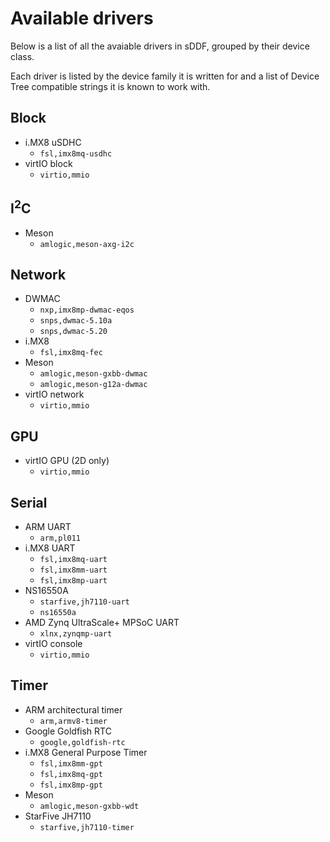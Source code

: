 <!--
    Copyright 2025, UNSW

    SPDX-License-Identifier: BSD-2-Clause
-->

# Available drivers

Below is a list of all the avaiable drivers in sDDF, grouped by
their device class.

Each driver is listed by the device family it is written for
and a list of Device Tree compatible strings it is known to work with.

## Block

* i.MX8 uSDHC
    * `fsl,imx8mq-usdhc`
* virtIO block
    * `virtio,mmio`

## I<sup>2</sup>C

* Meson
    * `amlogic,meson-axg-i2c`

## Network

* DWMAC
    * `nxp,imx8mp-dwmac-eqos`
    * `snps,dwmac-5.10a`
    * `snps,dwmac-5.20`
* i.MX8
    * `fsl,imx8mq-fec`
* Meson
    * `amlogic,meson-gxbb-dwmac`
    * `amlogic,meson-g12a-dwmac`
* virtIO network
    * `virtio,mmio`

## GPU

* virtIO GPU (2D only)
    * `virtio,mmio`

## Serial

* ARM UART
    * `arm,pl011`
* i.MX8 UART
    * `fsl,imx8mq-uart`
    * `fsl,imx8mm-uart`
    * `fsl,imx8mp-uart`
* NS16550A
    * `starfive,jh7110-uart`
    * `ns16550a`
* AMD Zynq UltraScale+ MPSoC UART
    * `xlnx,zynqmp-uart`
* virtIO console
    * `virtio,mmio`

## Timer

* ARM architectural timer
    * `arm,armv8-timer`
* Google Goldfish RTC
    * `google,goldfish-rtc`
* i.MX8 General Purpose Timer
    * `fsl,imx8mm-gpt`
    * `fsl,imx8mq-gpt`
    * `fsl,imx8mp-gpt`
* Meson
    * `amlogic,meson-gxbb-wdt`
* StarFive JH7110
    * `starfive,jh7110-timer`
